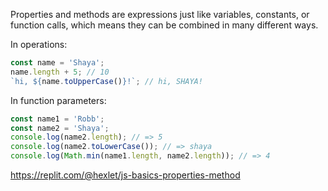 
Properties and methods are expressions just like variables, constants, or function calls, which means they can be combined in many different ways.

In operations:

```javascript
const name = 'Shaya';
name.length + 5; // 10
`hi, ${name.toUpperCase()}!`; // hi, SHAYA!
```

In function parameters:

```javascript
const name1 = 'Robb';
const name2 = 'Shaya';
console.log(name2.length); // => 5
console.log(name2.toLowerCase()); // => shaya
console.log(Math.min(name1.length, name2.length)); // => 4
```

https://replit.com/@hexlet/js-basics-properties-method
